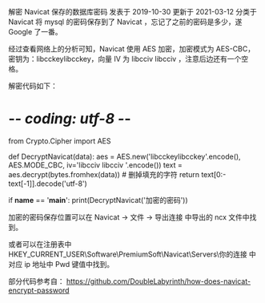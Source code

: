 解密 Navicat 保存的数据库密码
 发表于 2019-10-30
 更新于 2021-03-12
 分类于 Navicat
将 mysql 的密码保存到了 Navicat ，忘记了之前的密码是多少，遂 Google 了一番。

经过查看网络上的分析可知，Navicat 使用 AES 加密，加密模式为 AES-CBC，密钥为：libcckeylibcckey，向量 IV 为 libcciv libcciv ，注意后边还有一个空格。

解密代码如下：

# -*- coding: utf-8 -*-
from Crypto.Cipher import AES


def DecryptNavicat(data):
    aes = AES.new('libcckeylibcckey'.encode(), AES.MODE_CBC, iv='libcciv libcciv '.encode())
    text = aes.decrypt(bytes.fromhex(data))
    # 删掉填充的字符
    return text[0:-text[-1]].decode('utf-8')


if __name__ == '__main__':
    print(DecryptNavicat('加密的密码'))

加密的密码保存位置可以在 Navicat -> 文件 -> 导出连接 中导出的 ncx 文件中找到。

或者可以在注册表中 HKEY_CURRENT_USER\Software\PremiumSoft\Navicat\Servers\你的连接 中对应 ip 地址中 Pwd 键值中找到。

部分代码参考自： https://github.com/DoubleLabyrinth/how-does-navicat-encrypt-password
